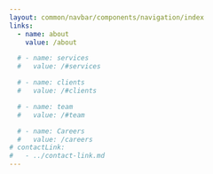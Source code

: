 ```yaml
---
layout: common/navbar/components/navigation/index
links:
  - name: about
    value: /about

  # - name: services
  #   value: /#services

  # - name: clients
  #   value: /#clients

  # - name: team
  #   value: /#team

  # - name: Careers
  #   value: /careers
# contactLink:
#   - ../contact-link.md
---
```

